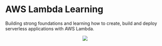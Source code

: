 # AWS Lambda Learning

Building strong foundations and learning how to create, build and deploy serverless applications with AWS Lambda.

<p align="center">
<img src="https://programmaticponderings.files.wordpress.com/2019/10/new-01-sqs-dynamodb-1.png">
</p>
